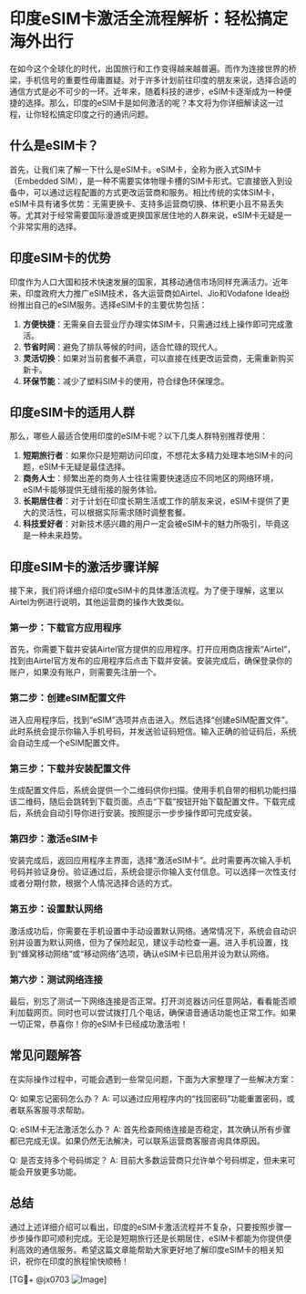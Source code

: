 # 印度eSIM卡激活全流程解析：轻松搞定海外出行

在如今这个全球化的时代，出国旅行和工作变得越来越普遍。而作为连接世界的桥梁，手机信号的重要性毋庸置疑。对于许多计划前往印度的朋友来说，选择合适的通信方式是必不可少的一环。近年来，随着科技的进步，eSIM卡逐渐成为一种便捷的选择。那么，印度的eSIM卡是如何激活的呢？本文将为你详细解读这一过程，让你轻松搞定印度之行的通讯问题。

## 什么是eSIM卡？

首先，让我们来了解一下什么是eSIM卡。eSIM卡，全称为嵌入式SIM卡（Embedded SIM），是一种不需要实体物理卡槽的SIM卡形式。它直接嵌入到设备中，可以通过远程配置的方式更改运营商和服务。相比传统的实体SIM卡，eSIM卡具有诸多优势：无需更换卡、支持多运营商切换、体积更小且不易丢失等。尤其对于经常需要国际漫游或更换国家居住地的人群来说，eSIM卡无疑是一个非常实用的选择。

## 印度eSIM卡的优势

印度作为人口大国和技术快速发展的国家，其移动通信市场同样充满活力。近年来，印度政府大力推广eSIM技术，各大运营商如Airtel、Jio和Vodafone Idea纷纷推出自己的eSIM服务。选择eSIM卡的主要优势包括：

1. **方便快捷**：无需亲自去营业厅办理实体SIM卡，只需通过线上操作即可完成激活。
2. **节省时间**：避免了排队等候的时间，适合忙碌的现代人。
3. **灵活切换**：如果对当前套餐不满意，可以直接在线更改运营商，无需重新购买新卡。
4. **环保节能**：减少了塑料SIM卡的使用，符合绿色环保理念。

## 印度eSIM卡的适用人群

那么，哪些人最适合使用印度的eSIM卡呢？以下几类人群特别推荐使用：

1. **短期旅行者**：如果你只是短期访问印度，不想花太多精力处理本地SIM卡的问题，eSIM卡无疑是最佳选择。
2. **商务人士**：频繁出差的商务人士往往需要快速适应不同地区的网络环境，eSIM卡能够提供无缝衔接的服务体验。
3. **长期居住者**：对于计划在印度长期生活或工作的朋友来说，eSIM卡提供了更大的灵活性，可以根据实际需求随时调整套餐。
4. **科技爱好者**：对新技术感兴趣的用户一定会被eSIM卡的魅力所吸引，毕竟这是一种未来趋势。

## 印度eSIM卡的激活步骤详解

接下来，我们将详细介绍印度eSIM卡的具体激活流程。为了便于理解，这里以Airtel为例进行说明，其他运营商的操作大致类似。

### 第一步：下载官方应用程序

首先，你需要下载并安装Airtel官方提供的应用程序。打开应用商店搜索“Airtel”，找到由Airtel官方发布的应用程序后点击下载并安装。安装完成后，确保登录你的账户，如果没有账户，则需要先注册一个。

### 第二步：创建eSIM配置文件

进入应用程序后，找到“eSIM”选项并点击进入。然后选择“创建eSIM配置文件”。此时系统会提示你输入手机号码，并发送验证码短信。输入正确的验证码后，系统会自动生成一个eSIM配置文件。

### 第三步：下载并安装配置文件

生成配置文件后，系统会提供一个二维码供你扫描。使用手机自带的相机功能扫描该二维码，随后会跳转到下载页面。点击“下载”按钮开始下载配置文件。下载完成后，系统会自动引导你进行安装。按照提示一步步操作即可完成安装。

### 第四步：激活eSIM卡

安装完成后，返回应用程序主界面，选择“激活eSIM卡”。此时需要再次输入手机号码并验证身份。验证通过后，系统会提示你输入支付信息。可以选择一次性支付或者分期付款，根据个人情况选择合适的方式。

### 第五步：设置默认网络

激活成功后，你需要在手机设置中手动设置默认网络。通常情况下，系统会自动识别并设置为默认网络，但为了保险起见，建议手动检查一遍。进入手机设置，找到“蜂窝移动网络”或“移动网络”选项，确认eSIM卡已启用并设为默认网络。

### 第六步：测试网络连接

最后，别忘了测试一下网络连接是否正常。打开浏览器访问任意网站，看看能否顺利加载网页。同时也可以尝试拨打几个电话，确保语音通话功能也正常工作。如果一切正常，恭喜你！你的eSIM卡已经成功激活啦！

## 常见问题解答

在实际操作过程中，可能会遇到一些常见问题，下面为大家整理了一些解决方案：

Q: 如果忘记密码怎么办？
A: 可以通过应用程序内的“找回密码”功能重置密码，或者联系客服寻求帮助。

Q: eSIM卡无法激活怎么办？
A: 首先检查网络连接是否稳定，其次确认所有步骤都已完成无误。如果仍然无法解决，可以联系运营商客服咨询具体原因。

Q: 是否支持多个号码绑定？
A: 目前大多数运营商只允许单个号码绑定，但未来可能会开放更多功能。

## 总结

通过上述详细介绍可以看出，印度的eSIM卡激活流程并不复杂，只要按照步骤一步步操作即可顺利完成。无论是短期旅行还是长期居住，eSIM卡都能为你提供便利高效的通信服务。希望这篇文章能帮助大家更好地了解印度eSIM卡的相关知识，祝你在印度的旅程愉快顺畅！

[TG💪+ @jx0703 ![Image](https://github.com/user-attachments/assets/dbca1d08-cadb-493c-b0ec-ad6f7a83f270)]